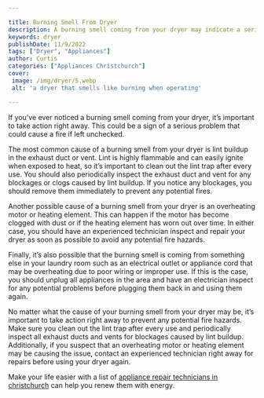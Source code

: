 ```yaml
---

title: Burning Smell From Dryer
description: A burning smell coming from your dryer may indicate a serious problem that could lead to a fire, so take action right away – read on to find out what to do!
keywords: dryer
publishDate: 11/9/2022
tags: ["Dryer", "Appliances"]
author: Curtis
categories: ["Appliances Christchurch"]
cover: 
 image: /img/dryer/5.webp
 alt: 'a dryer that smells like burning when operating'

---
```


If you’ve ever noticed a burning smell coming from your dryer, it’s important to take action right away. This could be a sign of a serious problem that could cause a fire if left unchecked.

The most common cause of a burning smell from your dryer is lint buildup in the exhaust duct or vent. Lint is highly flammable and can easily ignite when exposed to heat, so it’s important to clean out the lint trap after every use. You should also periodically inspect the exhaust duct and vent for any blockages or clogs caused by lint buildup. If you notice any blockages, you should remove them immediately to prevent any potential fires.

Another possible cause of a burning smell from your dryer is an overheating motor or heating element. This can happen if the motor has become clogged with dust or if the heating element has worn out over time. In either case, you should have an experienced technician inspect and repair your dryer as soon as possible to avoid any potential fire hazards.

Finally, it’s also possible that the burning smell is coming from something else in your laundry room such as an electrical outlet or appliance cord that may be overheating due to poor wiring or improper use. If this is the case, you should unplug all appliances in the area and have an electrician inspect for any potential problems before plugging them back in and using them again.

No matter what the cause of your burning smell from your dryer may be, it’s important to take action right away to prevent any potential fire hazards. Make sure you clean out the lint trap after every use and periodically inspect all exhaust ducts and vents for blockages caused by lint buildup. Additionally, if you suspect that an overheating motor or heating element may be causing the issue, contact an experienced technician right away for repairs before using your dryer again.

Make your life easier with a list of <a href="/pages/appliance-repair-technicians/">appliance repair technicians in christchurch</a> can help you renew them with energy.